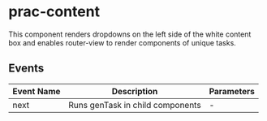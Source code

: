 # prac-content

This component renders dropdowns on the left side of the white content box and enables router-view to render components of unique tasks.

## Events

<!-- @vuese:prac-content:events:start -->
|Event Name|Description|Parameters|
|---|---|---|
|next|Runs genTask in child components|-|

<!-- @vuese:prac-content:events:end -->


